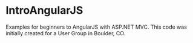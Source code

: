 IntroAngularJS
==============

Examples for beginners to AngularJS with ASP.NET MVC. This code was initially created for a User Group in Boulder, CO. 
